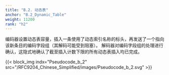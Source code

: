 ```yaml
---
title: "B.2. 动态表"
anchor: "B.2_Dynamic_Table"
weight: 11200
rank: "h2"
---
```


编码器设置动态表容量，插入一条使用了动态索引名称的标头，再发送了一个指向该新条目的编码字段组（其解码可能受到阻塞）。
解码器对编码字段组的处理进行确认，这隐式地确认了截至插入计数下限的所有动态表插入均已完成。

{{< block_img
indx="Pseudocode_b_2"
src="/RFC9204_Chinese_Simplified/images/Pseudocode_b_2.svg" >}}
